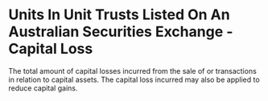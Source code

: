 # Units In Unit Trusts Listed On An Australian Securities Exchange - Capital Loss
The total amount of capital losses incurred from the sale of or transactions in relation to capital assets. The capital loss incurred may also be applied to reduce capital gains.